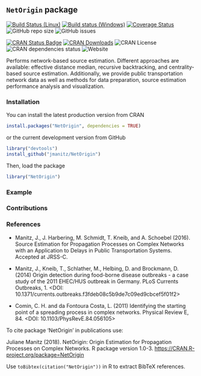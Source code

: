 
## `NetOrigin` package

[![Build Status
(Linux)](https://travis-ci.org/jmanitz/NetOrigin.svg?branch=master)](https://travis-ci.org/jmanitz/NetOrigin)
[![Build status
(Windows)](https://ci.appveyor.com/api/projects/status/github/jmanitz/NetOrigin?branch=master&svg=true)](https://ci.appveyor.com/project/jmanitz/NetOrigin/branch/master)
[![Coverage
Status](https://coveralls.io/repos/github/jmanitz/NetOrigin/badge.svg?branch=master)](https://coveralls.io/github/jmanitz/NetOrigin?branch=master)
![GitHub repo
size](https://img.shields.io/github/repo-size/jmanitz/NetOrigin)
![GitHub issues](https://img.shields.io/github/issues/jmanitz/NetOrigin)

[![CRAN Status
Badge](http://www.r-pkg.org/badges/version/NetOrigin)](https://CRAN.R-project.org/package=NetOrigin)
[![CRAN
Downloads](http://cranlogs.r-pkg.org/badges/NetOrigin)](https://CRAN.R-project.org/package=NetOrigin)
![CRAN License](https://img.shields.io/cran/l/NetOrigin) ![CRAN
dependencies
status](https://img.shields.io/librariesio/release/CRAN/NetOrigin)
![Website](https://img.shields.io/website?url=http%3A%2F%2FNetOrigin.manitz.org%2F)

Performs network-based source estimation. Different approaches are
available: effective distance median, recursive backtracking, and
centrality-based source estimation. Additionally, we provide public
transportation network data as well as methods for data preparation,
source estimation performance analysis and visualization.

### Installation

You can install the latest production version from CRAN

``` r
install.packages("NetOrigin", dependencies = TRUE)
```

or the current development version from GitHub

``` r
library("devtools")
install_github("jmanitz/NetOrigin")
```

Then, load the package

``` r
library("NetOrigin")
```

### Example

<TODO>

### Contributions

<TODO>

### References

  - Manitz, J., J. Harbering, M. Schmidt, T. Kneib, and A. Schoebel
    (2016). Source Estimation for Propagation Processes on Complex
    Networks with an Application to Delays in Public Transportation
    Systems. Accepted at JRSS-C.

  - Manitz, J., Kneib, T., Schlather, M., Helbing, D. and Brockmann, D.
    (2014) Origin detection during food-borne disease outbreaks - a case
    study of the 2011 EHEC/HUS outbreak in Germany. PLoS Currents
    Outbreaks, 1. \<DOI:
    10.1371/currents.outbreaks.f3fdeb08c5b9de7c09ed9cbcef5f01f2\>

  - Comin, C. H. and da Fontoura Costa, L. (2011) Identifying the
    starting point of a spreading process in complex networks. Physical
    Review E, 84. \<DOI: 10.1103/PhysRevE.84.056105\>

To cite package ‘NetOrigin’ in publications use:

Juliane Manitz (2018). NetOrigin: Origin Estimation for Propagation
Processes on Complex Networks. R package version 1.0-3.
<https://CRAN.R-project.org/package=NetOrigin>

Use `toBibtex(citation("NetOrigin"))` in R to extract BibTeX references.

